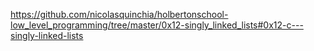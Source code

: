 https://github.com/nicolasquinchia/holbertonschool-low_level_programming/tree/master/0x12-singly_linked_lists#0x12-c---singly-linked-lists
